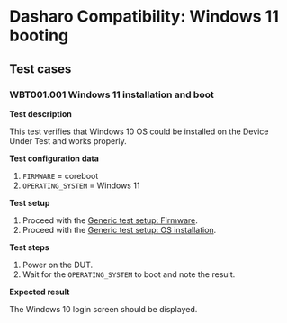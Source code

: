 # Dasharo Compatibility: Windows 11 booting

## Test cases

### WBT001.001 Windows 11 installation and boot

**Test description**

This test verifies that Windows 10 OS could be installed on the Device
Under Test and works properly.

**Test configuration data**

1. `FIRMWARE` = coreboot
1. `OPERATING_SYSTEM` = Windows 11

**Test setup**

1. Proceed with the
   [Generic test setup: Firmware](../generic-test-setup/#firmware).
1. Proceed with the
   [Generic test setup: OS installation](../generic-test-setup/#os-installation).

**Test steps**

1. Power on the DUT.
1. Wait for the `OPERATING_SYSTEM` to boot and note the result.

**Expected result**

The Windows 10 login screen should be displayed.
